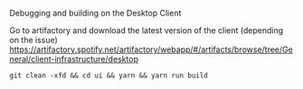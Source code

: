 Debugging and building on the Desktop Client

Go to artifactory and download the latest version of the client (depending on the issue)
  https://artifactory.spotify.net/artifactory/webapp/#/artifacts/browse/tree/General/client-infrastructure/desktop

`git clean -xfd && cd ui && yarn && yarn run build`
